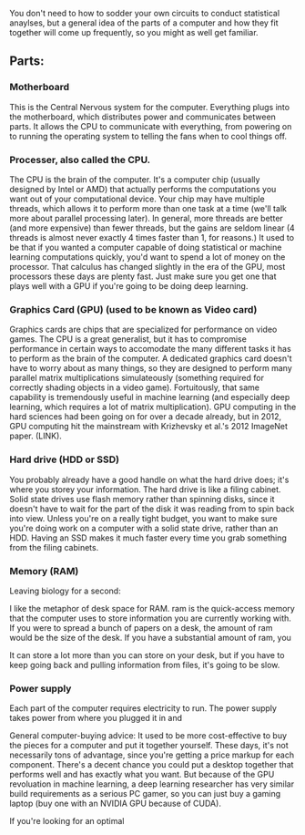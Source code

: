 You don't need to how to sodder your own circuits to conduct statistical anaylses, but a general idea of the parts of a computer and how they fit together will come up frequently, so you might as well get familiar. 

## Parts:

### Motherboard
This is the Central Nervous system for the computer. Everything plugs into the motherboard, which distributes power and communicates between parts. It allows the CPU to communicate with everything, from powering on to running the operating system to telling the fans when to cool things off.

### Processer, also called the CPU. 
The CPU is the brain of the computer. It's a computer chip (usually designed by Intel or AMD) that actually performs the computations you want out of your computational device. Your chip may have multiple threads, which allows it to perform more than one task at a time (we'll talk more about parallel processing later). In general, more threads are better (and more expensive) than fewer threads, but the gains are seldom linear (4 threads is almost never exactly 4 times faster than 1, for reasons.) It used to be that if you wanted a computer capable of doing statistical or machine learning computations quickly, you'd want to spend a lot of money on the processor. That calculus has changed slightly in the era of the GPU, most processors these days are plenty fast. Just make sure you get one that plays well with a GPU if you're going to be doing deep learning. 

### Graphics Card (GPU) (used to be known as Video card)
Graphics cards are chips that are specialized for performance on video games. The CPU is a great generalist, but it has to compromise performance in certain ways to accomodate the many different tasks it has to perform as the brain of the computer. A dedicated graphics card doesn't have to worry about as many things, so they are designed to perform many parallel matrix multiplications simulateously (something required for correctly shading objects in a video game). Fortuitously, that same capability is tremendously useful in machine learning (and especially deep learning, which requires a lot of matrix multiplication). GPU computing in the hard sciences had been going on for over a decade already, but in 2012, GPU computing hit the mainstream with Krizhevsky et al.'s 2012 ImageNet paper. (LINK). 


### Hard drive (HDD or SSD)
You probably already have a good handle on what the hard drive does; it's where you storey your information. The hard drive is like a filing cabinet. 
Solid state drives use flash memory rather than spinning disks, since it doesn't have to wait for the part of the disk it was reading from to spin back into view. Unless you're on a really tight budget, you want to make sure you're doing work on a computer with a solid state drive, rather than an HDD. Having an SSD makes it much faster every time you grab something from the filing cabinets. 


### Memory (RAM)
Leaving biology for a second:

I like the metaphor of desk space for RAM. ram is the quick-access memory that the computer uses to store information you are currently working with. If you were to spread a bunch of papers on a desk, the amount of ram would be the size of the desk. 
If you have a substantial amount of ram, you

It can store a lot more than you can store on your desk, but if you have to keep going back and pulling information from files, it's going to be slow.


### Power supply
Each part of the computer requires electricity to run. The power supply takes power from where you plugged it in and


General computer-buying advice:
It used to be more cost-effective to buy the pieces for a computer and put it together yourself. These days, it's not necessarily tons of advantage, since you're getting a price markup for each component. There's a decent chance you could put a desktop together that performs well and has exactly what you want. But because of the GPU revoluation in machine learning, a deep learning researcher has very similar build requirements as a serious PC gamer, so you can just buy a gaming laptop (buy one with an NVIDIA GPU because of CUDA).







If you're looking for an optimal 

